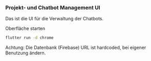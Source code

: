 ### Projekt- und Chatbot Management UI
Das ist die UI für die Verwaltung der Chatbots.

Oberfläche starten

```bash
flutter run -d chrome
```
Achtung: Die Datenbank (Firebase) URL ist hardcoded, bei eigener Benutzung ändern.
